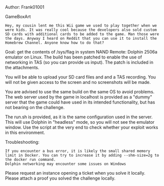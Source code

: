 Author: Frank01001

GameBoxArt

    Hey, my cousin lent me this Wii game we used to play together when we were kids. It was really cool because the developers also sold custom SD cards with additional cards to be added to the game. Man those were the days. Anyway I heard on Reddit that you can use it to install the Homebrew Channel. Anyone know how to do that?

Goal: get the contents of /sys/flag in system NAND Remote: Dolphin 2506a emulator on Linux. The build has been patched to enable the use of networking in TAS (so you can provide us input). The patch is included in the attachments.

You will be able to upload your SD card files and and a TAS recording. You will not be given access to the screen and no screenshots will be made.

You are advised to use the same build on the same OS to avoid problems. The web server used by the game in localhost is provided as a "dummy" server that the game could have used in its intended functionality, but has not bearing on the challenge.

The run.sh is provided, as it is the same configuration used in the server. This will use Dolphin in "headless" mode, so you will not see the emulator window. Use the script at the very end to check whether your exploit works in this environment.

Troubleshooting:

    If you encounter a bus error, it is likely the small shared memory limit in Docker. You can try to increase it by adding --shm-size=2g to the docker run command.
    Dolphin networking may encounter some issues on Windows

Please request an instance opening a ticket when you solve it locally. Please attach a proof you solved the challenge locally.
